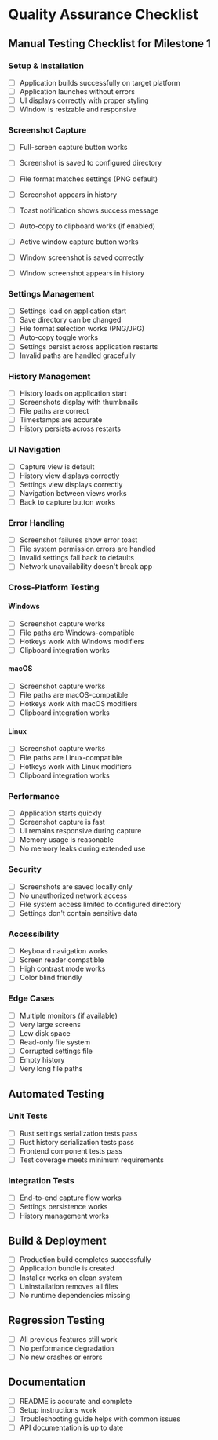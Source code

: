 # Quality Assurance Checklist

## Manual Testing Checklist for Milestone 1

### Setup & Installation
- [ ] Application builds successfully on target platform
- [ ] Application launches without errors
- [ ] UI displays correctly with proper styling
- [ ] Window is resizable and responsive

### Screenshot Capture
- [ ] Full-screen capture button works
- [ ] Screenshot is saved to configured directory
- [ ] File format matches settings (PNG default)
- [ ] Screenshot appears in history
- [ ] Toast notification shows success message
- [ ] Auto-copy to clipboard works (if enabled)

- [ ] Active window capture button works
- [ ] Window screenshot is saved correctly
- [ ] Window screenshot appears in history

### Settings Management
- [ ] Settings load on application start
- [ ] Save directory can be changed
- [ ] File format selection works (PNG/JPG)
- [ ] Auto-copy toggle works
- [ ] Settings persist across application restarts
- [ ] Invalid paths are handled gracefully

### History Management
- [ ] History loads on application start
- [ ] Screenshots display with thumbnails
- [ ] File paths are correct
- [ ] Timestamps are accurate
- [ ] History persists across restarts

### UI Navigation
- [ ] Capture view is default
- [ ] History view displays correctly
- [ ] Settings view displays correctly
- [ ] Navigation between views works
- [ ] Back to capture button works

### Error Handling
- [ ] Screenshot failures show error toast
- [ ] File system permission errors are handled
- [ ] Invalid settings fall back to defaults
- [ ] Network unavailability doesn't break app

### Cross-Platform Testing

#### Windows
- [ ] Screenshot capture works
- [ ] File paths are Windows-compatible
- [ ] Hotkeys work with Windows modifiers
- [ ] Clipboard integration works

#### macOS
- [ ] Screenshot capture works
- [ ] File paths are macOS-compatible
- [ ] Hotkeys work with macOS modifiers
- [ ] Clipboard integration works

#### Linux
- [ ] Screenshot capture works
- [ ] File paths are Linux-compatible
- [ ] Hotkeys work with Linux modifiers
- [ ] Clipboard integration works

### Performance
- [ ] Application starts quickly
- [ ] Screenshot capture is fast
- [ ] UI remains responsive during capture
- [ ] Memory usage is reasonable
- [ ] No memory leaks during extended use

### Security
- [ ] Screenshots are saved locally only
- [ ] No unauthorized network access
- [ ] File system access limited to configured directory
- [ ] Settings don't contain sensitive data

### Accessibility
- [ ] Keyboard navigation works
- [ ] Screen reader compatible
- [ ] High contrast mode works
- [ ] Color blind friendly

### Edge Cases
- [ ] Multiple monitors (if available)
- [ ] Very large screens
- [ ] Low disk space
- [ ] Read-only file system
- [ ] Corrupted settings file
- [ ] Empty history
- [ ] Very long file paths

## Automated Testing

### Unit Tests
- [ ] Rust settings serialization tests pass
- [ ] Rust history serialization tests pass
- [ ] Frontend component tests pass
- [ ] Test coverage meets minimum requirements

### Integration Tests
- [ ] End-to-end capture flow works
- [ ] Settings persistence works
- [ ] History management works

## Build & Deployment
- [ ] Production build completes successfully
- [ ] Application bundle is created
- [ ] Installer works on clean system
- [ ] Uninstallation removes all files
- [ ] No runtime dependencies missing

## Regression Testing
- [ ] All previous features still work
- [ ] No performance degradation
- [ ] No new crashes or errors

## Documentation
- [ ] README is accurate and complete
- [ ] Setup instructions work
- [ ] Troubleshooting guide helps with common issues
- [ ] API documentation is up to date
